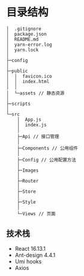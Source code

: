 # 目录结构
```
│  .gitignore
│  package.json
│  README.md
│  yarn-error.log
│  yarn.lock
│
├─config
│
├─public
│  │  favicon.ico
│  │  index.html
│  │
│  └─assets // 静态资源
│
├─scripts
│
└─src
    │  App.js
    │  index.js
    │
    ├─Api // 接口管理
    │
    ├─Components // 公用组件
    │
    ├─Config // 公用配置方法
    │
    ├─Images
    │
    ├─Router
    │
    ├─Store
    │
    ├─Style
    │
    └─Views // 页面
```

## 技术栈
  - React 16.13.1
  - Ant-design 4.4.1
  - Umi hooks
  - Axios